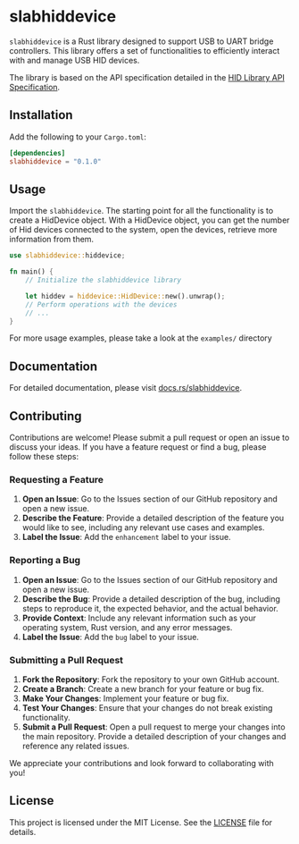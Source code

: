 # slabhiddevice

`slabhiddevice` is a Rust library designed to support USB to UART bridge controllers. This library offers a set of functionalities to efficiently interact with and manage USB HID devices.

The library is based on the API specification detailed in the [HID Library API Specification](https://www.silabs.com/documents/public/application-notes/AN532.pdf).

## Installation

Add the following to your `Cargo.toml`:

```toml
[dependencies]
slabhiddevice = "0.1.0"
```

## Usage

Import the `slabhiddevice`. The starting point for all the functionality is to create a HidDevice object. With a HidDevice object, you can get the number of Hid devices connected to the system, open the devices, retrieve more information from them.

```rust
use slabhiddevice::hiddevice;

fn main() {
    // Initialize the slabhiddevice library

    let hiddev = hiddevice::HidDevice::new().unwrap();
    // Perform operations with the devices
    // ...
}
```
For more usage examples, please take a look at the `examples/` directory 
## Documentation

For detailed documentation, please visit [docs.rs/slabhiddevice](https://docs.rs/slabhiddevice).

## Contributing

Contributions are welcome! Please submit a pull request or open an issue to discuss your ideas.
If you have a feature request or find a bug, please follow these steps:

### Requesting a Feature

1. **Open an Issue**: Go to the Issues section of our GitHub repository and open a new issue.
2. **Describe the Feature**: Provide a detailed description of the feature you would like to see, including any relevant use cases and examples.
3. **Label the Issue**: Add the `enhancement` label to your issue.

### Reporting a Bug

1. **Open an Issue**: Go to the Issues section of our GitHub repository and open a new issue.
2. **Describe the Bug**: Provide a detailed description of the bug, including steps to reproduce it, the expected behavior, and the actual behavior.
3. **Provide Context**: Include any relevant information such as your operating system, Rust version, and any error messages.
4. **Label the Issue**: Add the `bug` label to your issue.

### Submitting a Pull Request

1. **Fork the Repository**: Fork the repository to your own GitHub account.
2. **Create a Branch**: Create a new branch for your feature or bug fix.
3. **Make Your Changes**: Implement your feature or bug fix.
4. **Test Your Changes**: Ensure that your changes do not break existing functionality.
5. **Submit a Pull Request**: Open a pull request to merge your changes into the main repository. Provide a detailed description of your changes and reference any related issues.

We appreciate your contributions and look forward to collaborating with you!

## License

This project is licensed under the MIT License. See the [LICENSE](LICENSE) file for details.